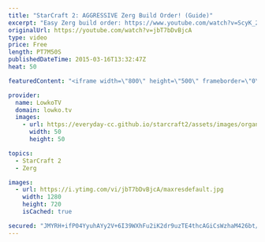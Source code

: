 ```yaml
---
title: "StarCraft 2: AGGRESSIVE Zerg Build Order! (Guide)"
excerpt: "Easy Zerg build order: https://www.youtube.com/watch?v=ScyK_2okKZE  Zerg build order for StarCraft 2 versus Terran. This build focuses on a powerful timing attack with Roaches, Zerglings and Baneling.   15 Hatchery 15 Spawning Pool 17 Overlord  4 Queens as soon as possible 5:00 double gas 6:00 hatchery"
originalUrl: https://youtube.com/watch?v=jbT7bDvBjcA
type: video
price: Free
length: PT7M50S
publishedDateTime: 2015-03-16T13:32:47Z
heat: 50

featuredContent: "<iframe width=\"800\" height=\"500\" frameborder=\"0\" src=\"https://www.youtube.com/embed/jbT7bDvBjcA\" allow=\"accelerometer; autoplay; encrypted-media; gyroscope; picture-in-picture\" allowfullscreen></iframe>"

provider:
  name: LowkoTV
  domain: lowko.tv
  images:
    - url: https://everyday-cc.github.io/starcraft2/assets/images/organizations/lowko.tv-50x50.jpg
      width: 50
      height: 50

topics:
  - StarCraft 2
  - Zerg

images:
  - url: https://i.ytimg.com/vi/jbT7bDvBjcA/maxresdefault.jpg
    width: 1280
    height: 720
    isCached: true

secured: "JMYRH+ifP04YyuhAYy2V+6I39WXhFu2iK2dr9uzTE4thcAGiCsWzhaM426bt/uCSbVArtqSromQmtEvA6q0ONckEh+gvspti3GG2lj48V2Y1erZodM5JJIWO9mya5VXpydTH4QOLWu9S6iikQIajrMaVH52tfgohUy75+2g/PVFxeQShSyNF59XNpFTr/z+O9bpTahgPkoUnQJao1JQNPjTdPn6Z3+FuKXMjCnLQwfUnaXVIZH3XX+QLSPhpi65GI2jBwEUWEh9dduqunpDyOKSp3JZJHmvclmaoBHYACaBIpCgRh1rHdEq5/DPWxzRmRgQivIWuB+t9jx930B2b82M+U8O10+aP8C8HKyovlLq42I+DFuzinMNrZdulCgW77Y/qoWSIXv3rFsjmFGYyT6lFspxk7SDQdd7hKchsQBk=;Iaep60+daB7FnSAxgG352w=="
---
```


